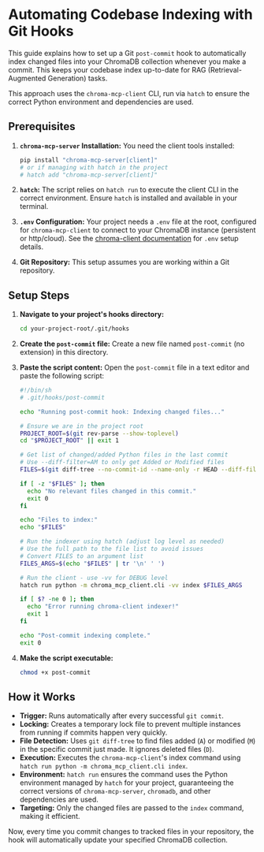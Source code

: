 # Automating Codebase Indexing with Git Hooks

This guide explains how to set up a Git `post-commit` hook to automatically index changed files into your ChromaDB collection whenever you make a commit. This keeps your codebase index up-to-date for RAG (Retrieval-Augmented Generation) tasks.

This approach uses the `chroma-mcp-client` CLI, run via `hatch` to ensure the correct Python environment and dependencies are used.

## Prerequisites

1. **`chroma-mcp-server` Installation:** You need the client tools installed:

    ```bash
    pip install "chroma-mcp-server[client]"
    # or if managing with hatch in the project
    # hatch add "chroma-mcp-server[client]"
    ```

2. **`hatch`:** The script relies on `hatch run` to execute the client CLI in the correct environment. Ensure `hatch` is installed and available in your terminal.
3. **`.env` Configuration:** Your project needs a `.env` file at the root, configured for `chroma-mcp-client` to connect to your ChromaDB instance (persistent or http/cloud). See the [chroma-client documentation](../scripts/chroma-client.md) for `.env` setup details.
4. **Git Repository:** This setup assumes you are working within a Git repository.

## Setup Steps

1. **Navigate to your project's hooks directory:**

    ```bash
    cd your-project-root/.git/hooks
    ```

2. **Create the `post-commit` file:** Create a new file named `post-commit` (no extension) in this directory.
3. **Paste the script content:** Open the `post-commit` file in a text editor and paste the following script:

    ```bash
    #!/bin/sh
    # .git/hooks/post-commit

    echo "Running post-commit hook: Indexing changed files..."

    # Ensure we are in the project root
    PROJECT_ROOT=$(git rev-parse --show-toplevel)
    cd "$PROJECT_ROOT" || exit 1

    # Get list of changed/added Python files in the last commit
    # Use --diff-filter=AM to only get Added or Modified files
    FILES=$(git diff-tree --no-commit-id --name-only -r HEAD --diff-filter=AM -- "*.py" "*.md" "*.txt")

    if [ -z "$FILES" ]; then
      echo "No relevant files changed in this commit."
      exit 0
    fi

    echo "Files to index:"
    echo "$FILES"

    # Run the indexer using hatch (adjust log level as needed)
    # Use the full path to the file list to avoid issues
    # Convert FILES to an argument list
    FILES_ARGS=$(echo "$FILES" | tr '\n' ' ')

    # Run the client - use -vv for DEBUG level
    hatch run python -m chroma_mcp_client.cli -vv index $FILES_ARGS

    if [ $? -ne 0 ]; then
      echo "Error running chroma-client indexer!"
      exit 1
    fi

    echo "Post-commit indexing complete."
    exit 0
    ```

4. **Make the script executable:**

    ```bash
    chmod +x post-commit
    ```

## How it Works

- **Trigger:** Runs automatically after every successful `git commit`.
- **Locking:** Creates a temporary lock file to prevent multiple instances from running if commits happen very quickly.
- **File Detection:** Uses `git diff-tree` to find files added (`A`) or modified (`M`) in the specific commit just made. It ignores deleted files (`D`).
- **Execution:** Executes the `chroma-mcp-client`'s index command using `hatch run python -m chroma_mcp_client.cli index`.
- **Environment:** `hatch run` ensures the command uses the Python environment managed by `hatch` for your project, guaranteeing the correct versions of `chroma-mcp-server`, `chromadb`, and other dependencies are used.
- **Targeting:** Only the changed files are passed to the `index` command, making it efficient.

Now, every time you commit changes to tracked files in your repository, the hook will automatically update your specified ChromaDB collection.
